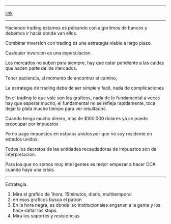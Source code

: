 ____
[link](https://www.youtube.com/watch?v=qLQPkH0MFNg)
___
Haciendo trading estamos es peleando con algoritmos de bancos y debemos ir hacia donde van ellos.

Combinar inversion con trading es una estrategia viable a largo plazo.

Cualquier inversion es una expeculacion. 

Los mercados no suben para siempre, hay que estar pendiente a las caidas que hacen parte de los mercados.

Tener paciencia, al momento de encontrar el camino,

La estrategia de trading debe de ser simple y facil, nada de complicaciones

En el trading lo que vale son los graficos, nada de lo fundamental a veces hay que esperar mucho, el fundamental no se refleja rapidamente, toca dejar la plata mucho tiempo para ver resultados.

Cuando tenga mucho dinero, mas de $100.000 dolares ya se puede preocupar por impuestos

Yo no pago impuestos en estados unidos por que no soy residente en estados unidos.

Todos los decretos de las entidades recaudadoras de impuestos son de interpretacion.

Para los que no somos muy inteligentes es mejor empezar a hacer DCA cuando haya una crisis.

____
Estrategia:

1. Mira el grafico de 1hora, 15minutos, diario, multitemporal
2. en esos graficos busca el patron
3. En la hora negra, es donde lso institucionales enganan a la gente y los hace saltar los stops.
4. Mira los soportes y resistencias